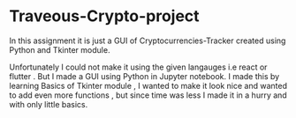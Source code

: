 # Traveous-Crypto-project

In this assignment it is just a GUI of Cryptocurrencies-Tracker created using Python and Tkinter module.

Unfortunately I could not make it using the given langauges i.e react or flutter . But I made a GUI using Python in Jupyter notebook.
I made this by learning Basics of Tkinter module , I wanted to make it look nice and wanted to add even more functions , but since time was less I made it in a hurry and with only little basics.  


